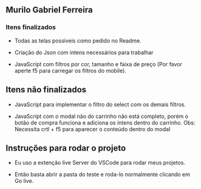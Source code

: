 ## Murilo Gabriel Ferreira

### Itens finalizados 

- Todas as telas possíveis como pedido no Readme.

- Criação do Json com intens necessários para trabalhar

- JavaScript com filtros por cor, tamanho e faixa de preço
 (Por favor aperte f5 para carregar os filtros do mobile).

## Itens não finalizados

-  JavaScript para implementar o filtro do select com os demais filtros.

-  JavaScript com o modal não do carrinho não está completo,
 porém o botão de compra funciona e adiciona os intens dentro do carrinho.
 Obs: Necessita crtl + f5 para aparecer o conteúdo dentro do modal 


## Instruções para rodar o projeto

- Eu uso a extenção live Server do VSCode para rodar meus projetos.

- Então basta abrir a pasta do teste e roda-lo normalmente clicando em Go live.
